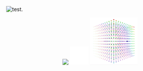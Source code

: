 
<picture> 
<source media="(prefers-color-scheme: dark)" srcset="https://user-images.githubusercontent.com/37082732/208269726-e107d3fb-edc9-4768-8c4d-9f6d5fecceed.png"> 
   <img alt="test.">
</picture>
<p align="center">
<img src="https://github-readme-stats.vercel.app/api/top-langs/?username=mcthomas&card_width=225&layout=compact&langs_count=10&text_color=7F7F7F&bg_color=00000000&hide_border=true&border_radius=7&hide_title=true&hide=html,javascript,css"/> 
<img src="spacer.png" width="50"/>
<img src="x+y^2+z^3.gif"/>
</p>
